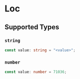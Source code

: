 # Loc


## Supported Types

### `string`

```typescript
const value: string = "<value>";
```

### `number`

```typescript
const value: number = 71036;
```

